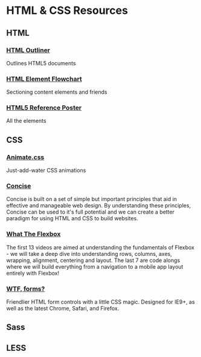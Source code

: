 # HTML & CSS Resources


## HTML

### [HTML Outliner](https://gsnedders.html5.org/outliner/)
Outlines HTML5 documents

### [HTML Element Flowchart](http://html5doctor.com/downloads/h5d-sectioning-flowchart.png)
Sectioning content elements and friends

### [HTML5 Reference Poster](http://www.xhtml-lab.com/html5-poster/pdf/HTML5-Reference-Poster.pdf)
All the elements


## CSS

### [Animate.css](http://daneden.github.io/animate.css/)
Just-add-water CSS animations

### [Concise](http://concisecss.com/)
Concise is built on a set of simple but important principles that aid in effective and manageable web design. By understanding these principles, Concise can be used to it's full potential and we can create a better paradigm for using HTML and CSS to build websites.

### [What The Flexbox](http://flexbox.io/)
The first 13 videos are aimed at understanding the fundamentals of Flexbox - we will take a deep dive into understanding rows, columns, axes, wrapping, alignment, centering and layout. The last 7 are code alongs where we will build everything from a navigation to a mobile app layout entirely with Flexbox!

### [WTF, forms?](http://wtfforms.com/)
Friendlier HTML form controls with a little CSS magic. Designed for IE9+, as well as the latest Chrome, Safari, and Firefox.


## Sass


## LESS
